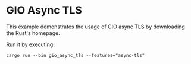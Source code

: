 # GIO Async TLS

This example demonstrates the usage of GIO async TLS by downloading the Rust's homepage.

Run it by executing:

```console
cargo run --bin gio_async_tls --features="async-tls"
```
